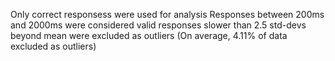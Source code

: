 Only correct responsess were used for analysis
Responses between 200ms and 2000ms were considered valid
responses slower than 2.5 std-devs beyond mean were excluded as outliers
  (On average, 4.11% of data excluded as outliers)
